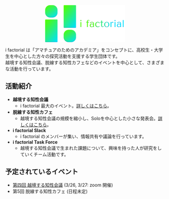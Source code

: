 <img src="./ekkyo/figs/wide.png" width="50%" style="display: block; margin: auto;">

i factorial は「アマチュアのためのアカデミア」をコンセプトに、高校生・大学生を中心とした方々の探究活動を支援する学生団体です。  
越境する知性会議、脱線する知性カフェなどのイベントを中心として、さまざまな活動を行っています。

## 活動紹介
- __越境する知性会議__
    - i factorial 最大のイベント。[詳しくはこちら](./ekkyo/ekkyo_about.md)。
- __脱線する知性カフェ__
    - 越境する知性会議の規模を縮小し、Soloを中心とした小さな発表会。[詳しくはこちら](./ekkyo/dassen_about.md)。
- __i factorial Slack__
    - i factorial のメンバーが集い、情報共有や議論を行っています。
- __i factorial Task Force__
    - 越境する知性会議で生まれた課題について、興味を持った人が研究をしていくチーム活動です。

## 予定されているイベント

- [第四回 越境する知性会議](./ekkyo/event4.md) (3/26, 3/27: zoom 開催)
- 第5回 脱線する知性カフェ (日程未定)
